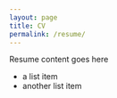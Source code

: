 ```yaml
---
layout: page
title: CV
permalink: /resume/
---
```


Resume content goes here
- a list item
- another list item